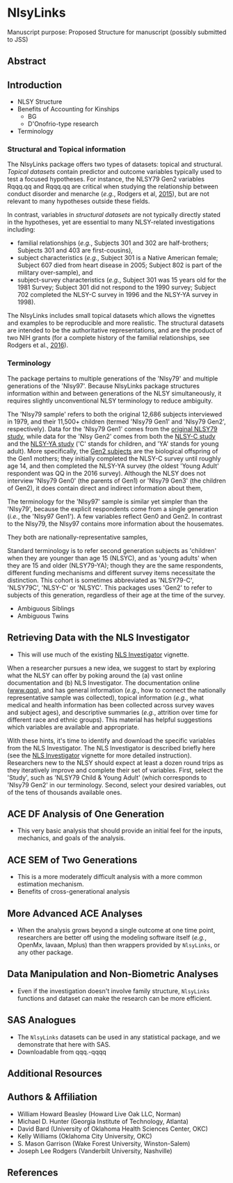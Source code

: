 NlsyLinks
====================================================

Manuscript purpose: Proposed Structure for manuscript (possibly submitted to JSS)

Abstract
----------------------------------------------------

Introduction
----------------------------------------------------

* NLSY Structure
* Benefits of Accounting for Kinships  
    * BG
    * D'Onofrio-type research
* Terminology

### Structural and Topical information

The NlsyLinks package offers two types of datasets: topical and structural.  *Topical datasets* contain  predictor and outcome variables typically used to test a focused hypotheses.  For instance, the NLSY79 Gen2 variables Rqqq.qq and Rqqq.qq are critical when studying the relationship between conduct disorder and menarche (*e.g.*, Rodgers et al, [2015](http://link.springer.com/article/10.1007/s10519-014-9676-4)), but are not relevant to many hypotheses outside these fields.

In contrast, variables in *structural datasets* are not typically directly stated in the hypotheses, yet are essential to many NLSY-related investigations including:

* familial relationships (*e.g.*, Subjects 301 and 302 are half-brothers; Subjects 301 and 403 are first-cousins),
* subject characteristics (*e.g.*, Subject 301 is a Native American female; Subject 607 died from heart disease in 2005; Subject 802 is part of the military over-sample), and
* subject-survey characteristics (*e.g.*, Subject 301 was 15 years old for the 1981 Survey; Subject 301 did not respond to the 1990 survey; Subject 702 completed the NLSY-C survey in 1996 and the NLSY-YA survey in 1998).

The NlsyLinks includes small topical datasets which allows the vignettes and examples to be reproducible and more realistic.  The structural datasets are intended to be the authoritative representations, and are the product of two NIH grants (for a complete history of the familial relationships, see Rodgers et al., [2016](http://link.springer.com/article/10.1007%2Fs10519-016-9785-3)).

### Terminology

The package pertains to multiple generations of the 'Nlsy79' and multiple generations of the 'Nlsy97'.  Because NlsyLinks package structures information within and between generations of the NLSY simultaneously, it requires slightly unconventional NLSY terminology to reduce ambiguity.  

The 'Nlsy79 sample' refers to both the original 12,686 subjects interviewed in 1979, and their 11,500+ children (termed 'Nlsy79 Gen1' and 'Nlsy79 Gen2', respectively).  Data for the 'Nlsy79 Gen1' comes from the [original NLSY79 study](http://www.bls.gov/nls/nlsy79.htm), while data for the 'Nlsy Gen2' comes from both the [NLSY-C study]() and the [NLSY-YA study]() ('C' stands for children, and 'YA' stands for young adult).  More specifically, the [Gen2 subjects](http://www.bls.gov/nls/nlsy79ch.htm) are the biological offspring of the Gen1 mothers; they initially completed the NLSY-C survey until roughly age 14, and then completed the NLSY-YA survey (the oldest 'Young Adult' respondent was QQ in the 2016 survey).  Although the NLSY does not interview 'Nlsy79 Gen0' (the parents of Gen1) or 'Nlsy79 Gen3' (the children of Gen2), it does contain direct and indirect information about them,

The terminology for the 'Nlsy97' sample is similar yet simpler than the 'Nlsy79', because the explicit respondents come from a single generation (*i.e.*, the 'Nlsy97 Gen1').  A few variables reflect Gen0 and Gen2.  In contrast to the Nlsy79, the Nlsy97 contains more information about the housemates.

They both are nationally-representative samples,

Standard terminology is to refer second generation subjects as 'children' when they are younger than age 15 (NLSYC), and as 'young adults' when they are 15 and older (NLSY79-YA); though they are the same respondents, different funding mechanisms and different survey items necessitate the distinction.  This cohort is sometimes abbreviated as 'NLSY79-C', 'NLSY79C', 'NLSY-C' or 'NLSYC'. This packages uses 'Gen2' to refer to subjects of this generation, regardless of their age at the time of the survey.

* Ambiguous Siblings
* Ambiguous Twins

Retrieving Data with the NLS Investigator
----------------------------------------------------

* This will use much of the existing [NLS Investigator](https://nlsy-links.github.io/NlsyLinks/docs/articles/nls-investigator.html) vignette.

When a researcher pursues a new idea, we suggest to start by exploring what the NLSY can offer by poking around the (a) vast online documentation and (b) NLS Investigator.  The documentation online (www.qqq), and has general information (*e.g.*, how to connect the nationally representative sample was collected), topical information (*e.g.*, what medical and health information has been collected across survey waves and subject ages), and descriptive summaries (*e.g.*, attrition over time for different race and ethnic groups).  This material has helpful suggestions which variables are available and appropriate.

With these hints, it's time to identify and download the specific variables from the NLS Investigator.  The NLS Investigator is described briefly here (see the [NLS Investigator](https://github.com/nlsy-links/NlsyLinks/blob/master/inst/doc/NlsInvestigator.pdf) vignette for more detailed instruction).  Researchers new to the NLSY should expect at least a dozen round trips as they iteratively improve and complete their set of variables.  First, select the 'Study', such as 'NLSY79 Child & Young Adult' (which corresponds to 'Nlsy79 Gen2' in our terminology.  Second, select your desired variables, out of the tens of thousands available ones.

ACE DF Analysis of One Generation
----------------------------------------------------

* This very basic analysis that should provide an initial feel for the inputs, mechanics, and goals of the analysis.

ACE SEM of Two Generations
----------------------------------------------------

* This is a more moderately difficult analysis with a more common estimation mechanism.
* Benefits of cross-generational analysis

More Advanced ACE Analyses
----------------------------------------------------

* When the analysis grows beyond a single outcome at one time point, researchers are better off using the modeling software itself (*e.g.*, OpenMx, lavaan, Mplus) than then wrappers provided by `NlsyLinks`, or any other package.

Data Manipulation and Non-Biometric Analyses
----------------------------------------------------

* Even if the investigation doesn't involve family structure, `NlsyLinks` functions and dataset can make the research can be more efficient.

SAS Analogues
----------------------------------------------------

* The `NlsyLinks` datasets can be used in any statistical package, and we demonstrate that here with SAS.
* Downloadable from qqq.-qqqq

Additional Resources
----------------------------------------------------

Authors & Affiliation
----------------------------------------------------

* William Howard Beasley (Howard Live Oak LLC, Norman)
* Michael D. Hunter (Georgia Institute of Technology, Atlanta)
* David Bard (University of Oklahoma Health Sciences Center, OKC)
* Kelly Williams (Oklahoma City University, OKC)
* S. Mason Garrison (Wake Forest University, Winston-Salem)
* Joseph Lee Rodgers (Vanderbilt University, Nashville)

References
----------------------------------------------------

<!--stackedit_data:
eyJoaXN0b3J5IjpbMTc2NzI4MTE3MCwxMTc2NzUzODgzLC02Mz
cwMTYwMDMsODE4MTU5NTYwXX0=
-->
